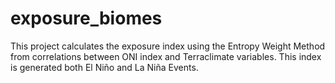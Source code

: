 # exposure_biomes
This project calculates the exposure index using the Entropy Weight Method from correlations between ONI index and Terraclimate variables. This index is generated both El Niño and La Niña Events. 
